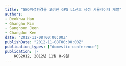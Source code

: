 ```yaml
---
title: "GEO위성환경을 고려한 GPS L1신호 생성 시뮬레이터 개발"
authors:
- Deokhwa Han
- Ghangho Kim
- Sanghoon Jeon
- Changdon Kee
date: "2012-11-08T00:00:00Z"
publishDate: "2012-11-08T00:00:00Z"
publication_types: ["domestic-conference"]
publication: |-
    KGS2012, 2012년 11월 8~9일
---
```


